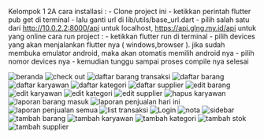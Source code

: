Kelompok 1 2A
cara installasi :
    - Clone project ini
    - ketikkan perintah flutter pub get di terminal
    - lalu ganti url di lib/utils/base_url.dart
    - pilih salah satu dari http://10.0.2.2:8000/api untuk localhost, https://api.glng.my.id/api untuk yang  online
cara run project : 
    - ketikkan flutter run di terminal
    - pilih devices yang akan menjalankan flutter nya ( windows,browser ). jika sudah membuka emulator android, maka akan otomatis memilih android nya
    - pilih nomor devices nya
    - kemudian tunggu sampai proses compile nya selesai


![beranda](https://user-images.githubusercontent.com/62246951/210553557-9ca8e3ac-f611-4f72-a58e-7c066ec5bcd1.png)
![check out](https://user-images.githubusercontent.com/62246951/210553562-2574e6b1-83d6-4e9b-9012-f44e6184b651.png)
![daftar barang transaksi](https://user-images.githubusercontent.com/62246951/210553565-197c4394-2264-4104-bf33-0083bb86b7d9.png)
![daftar barang](https://user-images.githubusercontent.com/62246951/210553568-2559afe7-e8e0-4d08-a696-404b6d41f97f.png)
![daftar karyawan](https://user-images.githubusercontent.com/62246951/210553572-6dbaaa8c-1bac-4233-82f4-63b7369112b8.png)
![daftar kategori](https://user-images.githubusercontent.com/62246951/210553576-9b820a4b-e37b-4f91-8d1e-e0727d194220.png)
![daftar supplier](https://user-images.githubusercontent.com/62246951/210553579-5b268f24-c192-4141-80bd-ad2201f99726.png)
![edit barang](https://user-images.githubusercontent.com/62246951/210553585-ea4b868a-2120-4a17-acce-c6216f4fdb17.png)
![edit karyawan](https://user-images.githubusercontent.com/62246951/210553587-5c7185ff-270c-4430-8502-74bf94e4671c.png)
![edit kategori](https://user-images.githubusercontent.com/62246951/210553591-9a667e1f-01c4-4eea-a96a-39f878b7951f.png)
![edit supplier](https://user-images.githubusercontent.com/62246951/210553597-384ea062-5b80-4309-8ebb-52deacddec7b.png)
![hapus karyawan](https://user-images.githubusercontent.com/62246951/210553598-69434727-c579-4348-b2af-b0a3c1c79133.png)
![laporan barang masuk](https://user-images.githubusercontent.com/62246951/210553601-f7fc45d6-ffa6-43e7-9c4d-f50e11a6b278.png)
![laporan penjualan hari ini](https://user-images.githubusercontent.com/62246951/210553604-4e1a0620-3eef-49b0-ae02-364b831e1b3f.png)
![laporan penjualan semua](https://user-images.githubusercontent.com/62246951/210553606-04de50c5-a6fc-4c2d-ab1d-5ccd263ac363.png)
![list transaksi](https://user-images.githubusercontent.com/62246951/210553608-2ad13d43-b309-4f26-8848-77ac467eb844.png)
![Login](https://user-images.githubusercontent.com/62246951/210553612-2995bf63-7823-4722-8375-90a99bb52d3a.png)
![nota](https://user-images.githubusercontent.com/62246951/210553615-f21a3bf0-828a-4960-a195-943d42b800a0.png)
![sidebar](https://user-images.githubusercontent.com/62246951/210553618-4508bad5-4f8c-4274-bff3-e793191cc4e1.png)
![tambah barang](https://user-images.githubusercontent.com/62246951/210553621-8e59d92b-84bb-49df-b41d-bccc88a97caf.png)
![tambah karyawan](https://user-images.githubusercontent.com/62246951/210553625-1beb3c53-ab1e-4a54-8656-e4e138677c9f.png)
![tambah kategori](https://user-images.githubusercontent.com/62246951/210553628-188e38fa-5cfc-492f-8dbe-45ace34cf98c.png)
![tambah stok](https://user-images.githubusercontent.com/62246951/210553631-9b524b0b-013a-4ca6-ba0e-98c8b35e359a.png)
![tambah supplier](https://user-images.githubusercontent.com/62246951/210553635-19677292-0541-4eca-9c85-c73e00891385.png)
